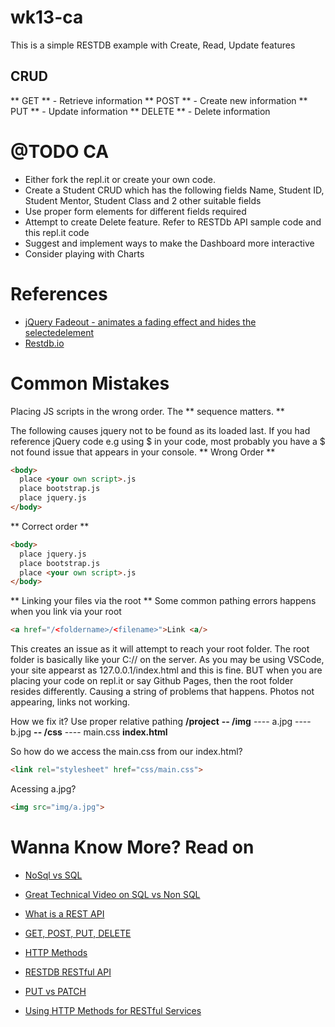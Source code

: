 # wk13-ca
This is a simple RESTDB example with Create, Read, Update features

## CRUD
** GET **    - Retrieve information
** POST **  - Create new information 
** PUT **   - Update information
** DELETE ** - Delete information

# @TODO CA 
- Either fork the repl.it or create your own code.
- Create a Student CRUD which has the following fields
Name, Student ID, Student Mentor, Student Class and 2 other suitable fields
- Use proper form elements for different fields required
- Attempt to create Delete feature. Refer to RESTDb API sample code and this repl.it code
- Suggest and implement ways to make the Dashboard more interactive
- Consider playing with Charts

# References
- [jQuery Fadeout - animates a fading effect and hides the  selectedelement](https://api.jquery.com/fadeout/)
- [Restdb.io](https://restdb.io/)

# Common Mistakes
Placing JS scripts in the wrong order. The ** sequence matters. ** 

The following causes jquery not to be found as its loaded last. If you had reference jQuery code e.g using $ in your code, most probably you have a $ not found issue that appears in your console.
** Wrong Order **
```html
<body>
  place <your own script>.js
  place bootstrap.js
  place jquery.js
</body>
```

** Correct order **
```html
<body>
  place jquery.js
  place bootstrap.js
  place <your own script>.js
</body> 
```
  
** Linking your files via the root **
Some common pathing errors happens when you link via your root

```html
<a href="/<foldername>/<filename>">Link <a/>
```
This creates an issue as it will attempt to reach your root folder. The root folder is basically like your C:// on the server. As you may be using VSCode, your site appearst as 127.0.0.1/index.html and this is fine. BUT when you are placing your code on repl.it or say Github Pages, then the root folder resides differently. Causing a string of problems that happens. Photos not appearing, links not working.

How we fix it?
Use proper relative pathing
**/project** 
**-- /img**
---- a.jpg
---- b.jpg
**-- /css**
---- main.css
**index.html**

So how do we access the main.css from our index.html?
```html
<link rel="stylesheet" href="css/main.css">
```
Acessing a.jpg?
```html
<img src="img/a.jpg">
```

# Wanna Know More? Read on
- [NoSql vs SQL](https://www.mongodb.com/nosql-explained/nosql-vs-sql)

- [Great Technical Video on SQL vs Non SQL](https://www.youtube.com/watch?v=ZS_kXvOeQ5Y)
- [What is a REST API](https://www.youtube.com/watch?v=lsMQRaeKNDk)
- [GET, POST, PUT, DELETE](https://medium.com/@9cv9official/what-are-get-post-put-patch-delete-a-walkthrough-with-javascripts-fetch-api-17be31755d28)
- [HTTP Methods](https://assertible.com/blog/7-http-methods-every-web-developer-should-know-and-how-to-test-them)
- [RESTDB RESTful API](https://restdb.io/docs/rest-api#restdb)
- [PUT vs PATCH](https://www.dorusomcutean.com/crud-put-vs-patch/)
- [Using HTTP Methods for RESTful Services](https://www.restapitutorial.com/lessons/httpmethods.html)


